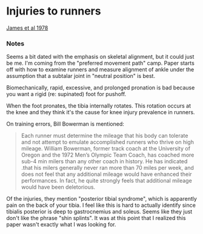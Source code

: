 # Injuries to runners
[James et al 1978](../References/James1978Injuries.pdf)

### Notes
Seems a bit dated with the emphasis on skeletal alignment, but it could just be me. I'm coming from the "preferred movement path" camp.
Paper starts off with how to examine runners and measure alignment of ankle under the assumption that a subtalar joint
in "neutral position" is best.

Biomechanically, rapid, excessive, and prolonged pronation is bad because you want a rigid (re: supinated) foot for
pushoff. 

When the foot pronates, the tibia internally rotates. This rotation occurs at the knee and they think it's the cause
for knee injury prevalence in runners.

On training errors, Bill Bowerman is mentioned: 
>Each
runner must determine the mileage that his body
can tolerate and not attempt to emulate accomplished
runners who thrive on high mileage.
William Bowerman, former track coach at the
University of Oregon and the 1972 Men’s Olympic
Team Coach, has coached more sub-4 min
milers than any other coach in history. He has
indicated .that his milers generally never ran
more than 70 miles per week, and does not feel
that any additional mileage would have enhanced
their performances. In fact, he quite strongly
feels that additional mileage would have been
deletorious.

Of the injuries, they mention "posterior tibial syndrome", which is apparently pain on the back of your tibia. I 
feel like this is hard to actually identify since tibialis posterior is deep to gastrocnemius and soleus. Seems like
they just don't like the phrase "shin splints". It was at this point that I realized this paper wasn't exactly what
I was looking for. 
